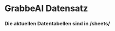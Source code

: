 










































































































































































































































































































































































# GrabbeAI Datensatz





### Die aktuellen Datentabellen sind in /sheets/


